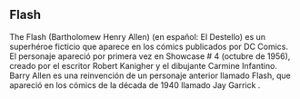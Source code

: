## Flash

The Flash (Bartholomew Henry Allen) (en español: El Destello) es un superhéroe ficticio que aparece en los cómics publicados por DC Comics. 
El personaje apareció por primera vez en Showcase # 4 (octubre de 1956), creado por el escritor Robert Kanigher y el dibujante Carmine Infantino.
Barry Allen es una reinvención de un personaje anterior llamado Flash, que apareció en los cómics de la década de 1940 llamado Jay Garrick .
